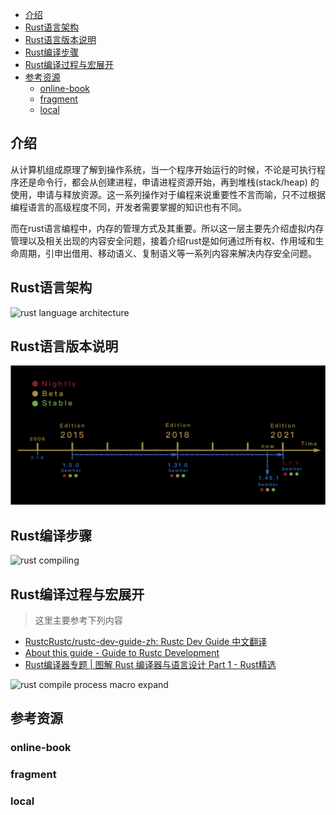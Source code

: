 <!--ts-->
   * [介绍](#介绍)
   * [Rust语言架构](#rust语言架构)
   * [Rust语言版本说明](#rust语言版本说明)
   * [Rust编译步骤](#rust编译步骤)
   * [Rust编译过程与宏展开](#rust编译过程与宏展开)
   * [参考资源](#参考资源)
      * [online-book](#online-book)
      * [fragment](#fragment)
      * [local](#local)

<!-- Created by https://github.com/ekalinin/github-markdown-toc -->
<!-- Added by: runner, at: Sat Jul 30 08:49:47 UTC 2022 -->

<!--te-->

## 介绍

从计算机组成原理了解到操作系统，当一个程序开始运行的时候，不论是可执行程序还是命令行，都会从创建进程，申请进程资源开始，再到堆栈(stack/heap)
的使用，申请与释放资源。这一系列操作对于编程来说重要性不言而喻，只不过根据编程语言的高级程度不同，开发者需要掌握的知识也有不同。

而在rust语言编程中，内存的管理方式及其重要。所以这一层主要先介绍虚拟内存管理以及相关出现的内容安全问题，接着介绍rust是如何通过所有权、作用域和生命周期，引申出借用、移动语义、复制语义等一系列内容来解决内存安全问题。

## Rust语言架构

![rust language architecture](kroki-excalidraw:../../../materials/rust_basics/rust-language-architecture.excalidraw)

## Rust语言版本说明

![image-20220728101929348](https://raw.githubusercontent.com/KuanHsiaoKuo/writing_materials/main/imgs/image-20220728101929348.png)

## Rust编译步骤

![rust compiling](kroki-excalidraw:../../../materials/rust_basics/rust-compiling.excalidraw)

## Rust编译过程与宏展开

> 这里主要参考下列内容

- [RustcRustc/rustc-dev-guide-zh: Rustc Dev Guide 中文翻译](https://github.com/RustcRustc/rustc-dev-guide-zh)
- [About this guide - Guide to Rustc Development](https://rustc-dev-guide.rust-lang.org/about-this-guide.html)
- [Rust编译器专题 | 图解 Rust 编译器与语言设计 Part 1 - Rust精选](https://rustmagazine.github.io/rust_magazine_2021/chapter_1/rustc_part1.html)

![rust compile process macro expand](kroki-excalidraw:../../../materials/rust_basics/rust-compile-process-macro-expand.excalidraw)

## 参考资源

### online-book

### fragment

### local